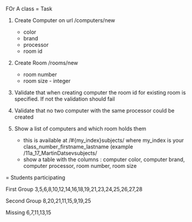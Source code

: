 FOr A class
= Task
1. Create Computer on url /computers/new
	- color
	- brand
	- processor
	- room id

2. Create Room /rooms/new
	- room number
	- room size - integer

3. Validate that when creating computer the room id for existing room is specified. If not the validation should fail

4. Validate that no two computer with the same processor could be created
5. Show a list of computers and which room holds them
	- this is available at /#{my_index}subjects/ where my_index is your class_number_firstname_lastname (example /11a_17_MartinDatsevsubjects/
	- show a table with the columns : computer color, computer brand, computer processor, room number, room size


= Students participating

First Group
3,5,6,8,10,12,14,16,18,19,21,23,24,25,26,27,28

Second Group
8,20,21,11,15,9,19,25

Missing 6,7,11,13,15
